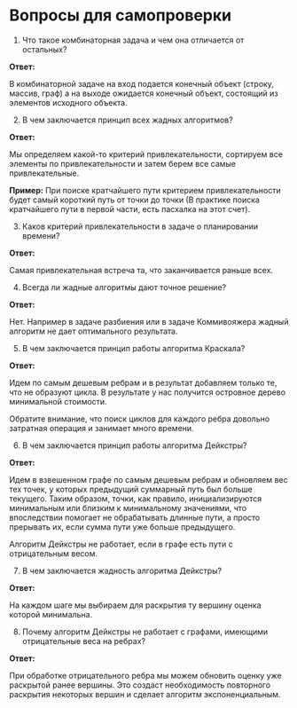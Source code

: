 # Вопросы для самопроверки

1. Что такое комбинаторная задача и чем она отличается от остальных?

**Ответ:**

В комбинаторной задаче на вход подается конечный объект (строку, массив, граф) а на выходе ожидается конечный объект, состоящий из элементов исходного объекта.

2. В чем заключается принцип всех жадных алгоритмов?

**Ответ:**

Мы определяем какой-то критерий привлекательности, сортируем все элементы по привлекательности и затем берем все самые привлекательные.

**Пример:** При поиске кратчайшего пути критерием привлекательности будет самый короткий путь от точки до точки (В практике поиска кратчайшего пути в первой части, есть пасхалка на этот счет).

3. Каков критерий привлекательности в задаче о планировании времени?

**Ответ:**

Самая привлекательная встреча та, что заканчивается раньше всех.

4. Всегда ли жадные алгоритмы дают точное решение?

**Ответ:**

Нет. Например в задаче разбиения или в задаче Коммивояжера жадный алгоритм не дает оптимального результата.

5. В чем заключается принцип работы алгоритма Краскала?

**Ответ:**

Идем по самым дешевым ребрам и в результат добавляем только те, что не образуют цикла. В результате у нас получится островное дерево минимальной стоимости.

Обратите внимание, что поиск циклов для каждого ребра довольно затратная операция и занимает много времени.

6. В чем заключается принцип работы алгоритма Дейкстры?

**Ответ:**

Идем в взвешенном графе по самым дешевым ребрам и обновляем вес тех точек, у которых предыдущий суммарный путь был больше текущего. Таким образом, точки, как правило, инициализируются минимальным или близким к минимальному значениями, что впоследствии помогает не обрабатывать длинные пути, а просто прерывать их, если сумма пути уже больше предыдущего.

Алгоритм Дейкстры не работает, если в графе есть пути с отрицательным весом.

7. В чем заключается жадность алгоритма Дейкстры?

**Ответ:**

На каждом шаге мы выбираем для раскрытия ту вершину оценка которой минимальна.

8. Почему алгоритм Дейкстры не работает с графами, имеющими отрицательные веса на ребрах?

**Ответ:**

При обработке отрицательного ребра мы можем обновить оценку уже раскрытой ранее вершины. Это создаст необходимость повторного раскрытия некоторых вершин и сделает алгоритм экспоненциальным.
